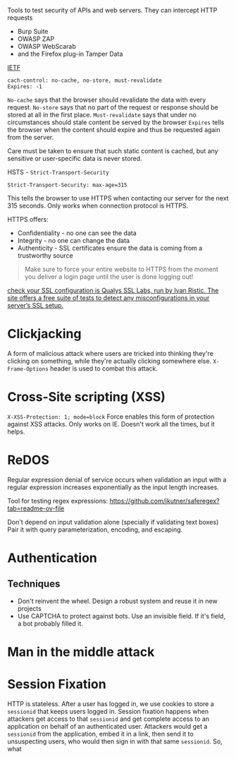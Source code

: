 Tools to test security of APIs and web servers. They can intercept HTTP requests
- Burp Suite
- OWASP ZAP
- OWASP WebScarab
- and the Firefox plug-in Tamper Data


[IETF](https://en.wikipedia.org/wiki/Internet_Engineering_Task_Force)


```
cach-control: no-cache, no-store, must-revalidate
Expires: -1
```

`No-cache` says that the browser should revalidate the data with every request.
`No-store` says that no part of the request or response should be stored at all in the first place.
`Must-revalidate` says that under no circumstances should stale content be served by the browser
`Expires` tells the browser when the content should expire and thus be requested again from the server.

Care must be taken to ensure that such static content is cached, but any sensitive or user-specific data is never stored.

HSTS - `Strict-Transport-Security` 
```
Strict-Transport-Security: max-age=315
```
This tells the browser to use HTTPS when contacting our server for the next 315 seconds. Only works when connection protocol is HTTPS.


HTTPS offers:
- Confidentiality - no one can see the data
- Integrity - no one can change the data 
- Authenticity - SSL certificates ensure the data is coming from a trustworthy source
>Make sure to force your entire website to HTTPS from the moment you deliver a login page until the user is done logging out!

[check your SSL configuration is Qualys SSL Labs, run by Ivan Ristic. The site offers a free suite of tests to detect any misconfigurations in your server’s SSL setup.](https://www.ssllabs.com/ssltest/)

# Clickjacking
A form of malicious attack where users are tricked into thinking they're clicking on something, while they're actually clicking somewhere else.
`X-Frame-Options` header is used to combat this attack.

# Cross-Site scripting (XSS)
`X-XSS-Protection: 1; mode=block`
Force enables this form of protection against XSS attacks. Only works on IE. Doesn't work all the times, but it helps.

# ReDOS
Regular expression denial of service occurs when validation an input with a regular expression increases exponentially as the input length increases.

Tool for testing regex expressions: https://github.com/jkutner/saferegex?tab=readme-ov-file


Don't depend on input validation alone (specially if validating text boxes) Pair it with query parameterization, encoding, and escaping.


# Authentication
## Techniques
- Don't reinvent the wheel. Design a robust system and reuse it in new projects
- Use CAPTCHA to protect against bots. Use an invisible field. If it's field, a bot probably filled it.



# Man in the middle attack



# Session Fixation
HTTP is stateless. After a user has logged in, we use cookies to store a `sessionid` that keeps users logged in. 
Session fixation happens when attackers get access to that `sessionid` and get complete access to an application on behalf of an authenticated user.
Attackers would get a `sessionid` from the application, embed it in a link, then send it to unsuspecting users, who would then sign in with that same `sessionid`. So, what 